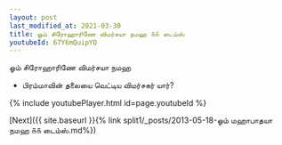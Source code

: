 ```yaml
---
layout: post
last_modified_at: 2021-03-30
title: ஓம் சிரோஹாரிணே விமர்சயா நமஹ ௧௧ டைம்ஸ்
youtubeId: 67Y6mQuipYQ
---
```

 
 
 ஓம் சிரோஹாரிணே விமர்சயா நமஹ  
 
 -  பிரம்மாவின் தலையை வெட்டிய விமர்சகர் யார்? 
 
  
 
  
 
 
 
 
 
 


{% include youtubePlayer.html id=page.youtubeId %}
 
[Next]({{ site.baseurl }}{% link  split1/_posts/2013-05-18-ஓம் மஹாபாதயா நமஹ ௧௧ டைம்ஸ்.md%})
 
